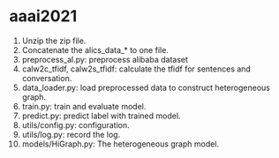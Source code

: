 # aaai2021
1. Unzip the zip file.
2. Concatenate the alics_data_* to one file.
3. preprocess_al.py: preprocess alibaba dataset
4. calw2c_tfidf, calw2s_tfidf: calculate the tfidf for sentences and conversation.
5. data_loader.py: load preprocessed data to construct heterogeneous graph.
6. train.py: train and evaluate model.
7. predict.py: predict label with trained model.
8. utils/config.py: configuration.
9. utils/log.py: record the log.
10. models/HiGraph.py: The heterogeneous graph model.
